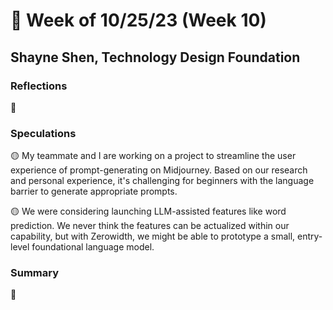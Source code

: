 # 🤔 Week of 10/25/23 (Week 10)
## Shayne Shen, Technology Design Foundation

### Reflections

🔴 

### Speculations

🟡 My teammate and I are working on a project to streamline the user experience of prompt-generating on Midjourney. Based on our research and personal experience, it's challenging for beginners with the language barrier to generate appropriate prompts. 

🟡 We were considering launching LLM-assisted features like word prediction. We never think the features can be actualized within our capability, but with Zerowidth, we might be able to prototype a small, entry-level foundational language model.  

### Summary
🔵 
